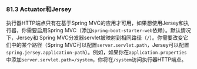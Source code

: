 ### 81.3 Actuator和Jersey

执行器HTTP端点只有在基于Spring MVC的应用才可用，如果想使用Jersey和执行器，你需要启用Spring MVC（添加`spring-boot-starter-web`依赖）。默认情况下，Jersey和 Spring MVC分发器servlet被映射到相同路径（`/`）。你需要改变它们中的某个路径（Spring MVC可以配置`server.servlet.path`，Jersey可以配置`spring.jersey.application-path`）。例如，如果你在`application.properties`中添加`server.servlet.path=/system`，你将在`/system`访问执行器HTTP端点。
